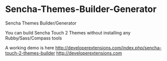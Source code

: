 Sencha-Themes-Builder-Generator
===============================

Sencha Themes Builder/Generator

You can build Sencha Touch 2 Themes without installing any Rubby/Sass/Compass  tools

A working demo is here
http://developerextensions.com/index.php/sencha-touch-2-themes-builder
http://developerextensions.com

<!-------------------------------------------------------------
---Add the following link to your sencha-touch-2 app's html file.
---DEShowThemeBuilder(true);   //function to show the theme builder
---DEShowThemeBuilder(false);  //function to hide the theme builder
--------------------------------------------------------------->

<script type="text/javascript" src="http://developerextensions.com/components/com_extensiondemo/views/extensiondemo/tmpl/sencha2/ux/themeBuilder/themeBuilder.js"></script>